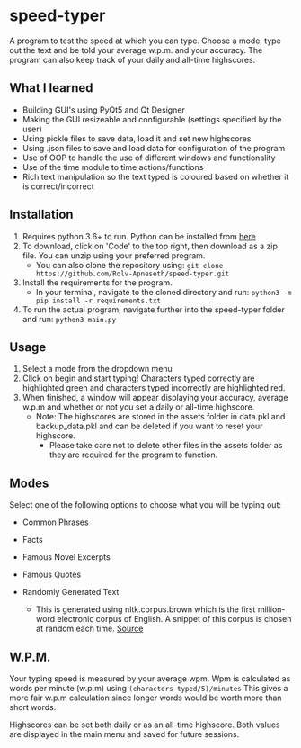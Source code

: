 # speed-typer

A program to test the speed at which you can type. Choose a mode, type out the text and be told your average w.p.m. and your accuracy. The program can also keep track of your daily and all-time highscores.

## What I learned

- Building GUI's using PyQt5 and Qt Designer
- Making the GUI resizeable and configurable (settings specified by the user)
- Using pickle files to save data, load it and set new highscores
- Using .json files to save and load data for configuration of the program
- Use of OOP to handle the use of different windows and functionality
- Use of the time module to time actions/functions
- Rich text manipulation so the text typed is coloured based on whether it is correct/incorrect

## Installation

1. Requires python 3.6+ to run. Python can be installed from [here](https://www.python.org/downloads/)
2. To download, click on 'Code' to the top right, then download as a zip file. You can unzip using your preferred program.
   - You can also clone the repository using: `git clone https://github.com/Rolv-Apneseth/speed-typer.git`
3. Install the requirements for the program.
   - In your terminal, navigate to the cloned directory and run: `python3 -m pip install -r requirements.txt`
4. To run the actual program, navigate further into the speed-typer folder and run: `python3 main.py`

## Usage

1. Select a mode from the dropdown menu
2. Click on begin and start typing! Characters typed correctly are highlighted green and characters typed incorrectly are highlighted red.
3. When finished, a window will appear displaying your accuracy, average w.p.m and whether or not you set a daily or all-time highscore.
   - Note: The highscores are stored in the assets folder in data.pkl and backup_data.pkl and can be deleted if you want to reset your highscore.
     - Please take care not to delete other files in the assets folder as they are required for the program to function.

## Modes

Select one of the following options to choose what you will be typing out:

- Common Phrases

- Facts

- Famous Novel Excerpts

- Famous Quotes

- Randomly Generated Text
  - This is generated using nltk.corpus.brown which is the first million-word electronic corpus of English. A snippet of this corpus is chosen at random each time. [Source](https://www.nltk.org/book/ch02.html)

## W.P.M.

Your typing speed is measured by your average wpm. Wpm is calculated as words per minute (w.p.m) using `(characters typed/5)/minutes` This gives a more fair w.p.m calculation since longer words would be worth more than short words.

Highscores can be set both daily or as an all-time highscore. Both values are displayed in the main menu and saved for future sessions.
